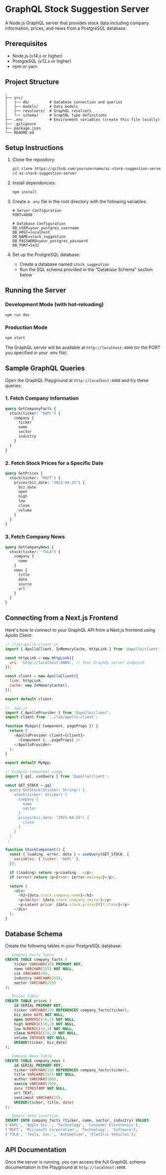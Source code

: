 # GraphQL Stock Suggestion Server

A Node.js GraphQL server that provides stock data including company information, prices, and news from a PostgreSQL database.

## Prerequisites

- Node.js (v14.x or higher)
- PostgreSQL (v12.x or higher)
- npm or yarn

## Project Structure

```
.
├── src/
│   ├── db/         # Database connection and queries
│   ├── models/     # Data models
│   ├── resolvers/  # GraphQL resolvers
│   └── schema/     # GraphQL type definitions
├── .env            # Environment variables (create this file locally)
├── .gitignore
├── package.json
└── README.md
```

## Setup Instructions

1. Clone the repository:
   ```bash
   git clone https://github.com/yourusername/ai-stock-suggestion-server.git
   cd ai-stock-suggestion-server
   ```

2. Install dependencies:
   ```bash
   npm install
   ```

3. Create a `.env` file in the root directory with the following variables:
   ```
   # Server Configuration
   PORT=4000

   # Database Configuration
   DB_USER=your_postgres_username
   DB_HOST=localhost
   DB_NAME=stock_suggestion
   DB_PASSWORD=your_postgres_password
   DB_PORT=5432
   ```

4. Set up the PostgreSQL database:
   - Create a database named `stock_suggestion`
   - Run the SQL schema provided in the "Database Schema" section below

## Running the Server

### Development Mode (with hot-reloading)
```bash
npm run dev
```

### Production Mode
```bash
npm start
```

The GraphQL server will be available at `http://localhost:4000` (or the PORT you specified in your .env file).

## Sample GraphQL Queries

Open the GraphQL Playground at `http://localhost:4000` and try these queries:

### 1. Fetch Company Information
```graphql
query GetCompanyFacts {
  stock(ticker: "AAPL") {
    company {
      ticker
      name
      sector
      industry
    }
  }
}
```

### 2. Fetch Stock Prices for a Specific Date
```graphql
query GetPrices {
  stock(ticker: "MSFT") {
    prices(biz_date: "2023-04-15") {
      biz_date
      open
      high
      low
      close
      volume
    }
  }
}
```

### 3. Fetch Company News
```graphql
query GetCompanyNews {
  stock(ticker: "TSLA") {
    company {
      name
    }
    news {
      title
      date
      source
      url
    }
  }
}
```

## Connecting from a Next.js Frontend

Here's how to connect to your GraphQL API from a Next.js frontend using Apollo Client:

```javascript
// /lib/apollo-client.js
import { ApolloClient, InMemoryCache, HttpLink } from '@apollo/client';

const httpLink = new HttpLink({
  uri: 'http://localhost:4000', // Your GraphQL server endpoint
});

const client = new ApolloClient({
  link: httpLink,
  cache: new InMemoryCache(),
});

export default client;
```

```javascript
// _app.js
import { ApolloProvider } from '@apollo/client';
import client from '../lib/apollo-client';

function MyApp({ Component, pageProps }) {
  return (
    <ApolloProvider client={client}>
      <Component {...pageProps} />
    </ApolloProvider>
  );
}

export default MyApp;
```

```javascript
// Example component usage
import { gql, useQuery } from '@apollo/client';

const GET_STOCK = gql`
  query GetStock($ticker: String!) {
    stock(ticker: $ticker) {
      company {
        name
        sector
      }
      prices(biz_date: "2023-04-15") {
        close
      }
    }
  }
`;

function StockComponent() {
  const { loading, error, data } = useQuery(GET_STOCK, {
    variables: { ticker: "AAPL" },
  });

  if (loading) return <p>Loading...</p>;
  if (error) return <p>Error: {error.message}</p>;

  return (
    <div>
      <h2>{data.stock.company.name}</h2>
      <p>Sector: {data.stock.company.sector}</p>
      <p>Latest price: {data.stock.prices[0]?.close}</p>
    </div>
  );
}
```

## Database Schema

Create the following tables in your PostgreSQL database:

```sql
-- Company Facts Table
CREATE TABLE company_facts (
    ticker VARCHAR(10) PRIMARY KEY,
    name VARCHAR(255) NOT NULL,
    cik VARCHAR(20),
    industry VARCHAR(255),
    sector VARCHAR(255)
);

-- Prices Table
CREATE TABLE prices (
    id SERIAL PRIMARY KEY,
    ticker VARCHAR(10) REFERENCES company_facts(ticker),
    biz_date DATE NOT NULL,
    open NUMERIC(10,2) NOT NULL,
    high NUMERIC(10,2) NOT NULL,
    low NUMERIC(10,2) NOT NULL,
    close NUMERIC(10,2) NOT NULL,
    volume INTEGER NOT NULL,
    UNIQUE(ticker, biz_date)
);

-- Company News Table
CREATE TABLE company_news (
    id SERIAL PRIMARY KEY,
    ticker VARCHAR(10) REFERENCES company_facts(ticker),
    title VARCHAR(255) NOT NULL,
    author VARCHAR(100),
    source VARCHAR(100),
    date TIMESTAMP NOT NULL,
    url TEXT,
    sentiment VARCHAR(10),
    UNIQUE(ticker, title, date)
);

-- Sample data insertion
INSERT INTO company_facts (ticker, name, sector, industry) VALUES
('AAPL', 'Apple Inc.', 'Technology', 'Consumer Electronics'),
('MSFT', 'Microsoft Corporation', 'Technology', 'Software'),
('TSLA', 'Tesla, Inc.', 'Automotive', 'Electric Vehicles');
```

## API Documentation

Once the server is running, you can access the full GraphQL schema documentation in the Playground at `http://localhost:4000`. 